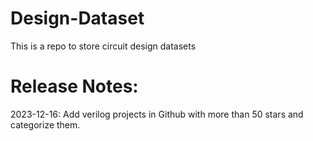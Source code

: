 # Design-Dataset
This is a repo to store circuit design datasets


# Release Notes:
2023-12-16: Add verilog projects in Github with more than 50 stars and categorize them.
